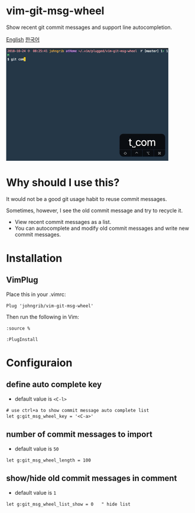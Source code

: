 # vim-git-msg-wheel

Show recent git commit messages and support line autocompletion.

[English](README.md) [한국어](README_kr.md)

![gif](vim-git-msg-wheel.gif)

# Why should I use this?

It would not be a good git usage habit to reuse commit messages.

Sometimes, however, I see the old commit message and try to recycle it.

* View recent commit messages as a list.
* You can autocomplete and modify old commit messages and write new commit messages.

# Installation

## VimPlug

Place this in your .vimrc:

```viml
Plug 'johngrib/vim-git-msg-wheel'
```

Then run the following in Vim:

```
:source %
```

```
:PlugInstall
```

# Configuraion

## define auto complete key

* default value is `<C-l>`

```viml
# use ctrl+a to show commit message auto complete list
let g:git_msg_wheel_key = '<C-a>'
```

## number of commit messages to import

* default value is `50`

```viml
let g:git_msg_wheel_length = 100
```

## show/hide old commit messages in comment

* default value is `1`

```viml
let g:git_msg_wheel_list_show = 0   " hide list
```

